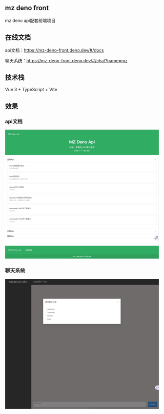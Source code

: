 ## mz deno front
mz deno api配套前端项目

## 在线文档
api文档：https://mz-deno-front.deno.dev/#/docs

聊天系统：https://mz-deno-front.deno.dev/#/chat?name=mz

## 技术栈
Vue 3 + TypeScript + Vite

## 效果
### api文档
![](./screenshot/20230614181921.jpg)
### 聊天系统
![](./screenshot/20230614183752.jpg)